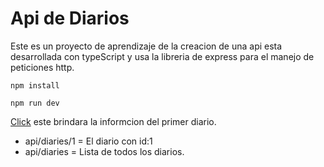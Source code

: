 # Api de Diarios

Este es un proyecto de aprendizaje de la creacion de una api
esta desarrollada con typeScript y usa la libreria de express
para el manejo de peticiones http.

```
npm install
```
```
npm run dev
```

[Click](http://localhost:3000/api/diaries/1)
este brindara la informcion del primer diario.

- api/diaries/1 = El diario con id:1
- api/diaries = Lista de todos los diarios.
